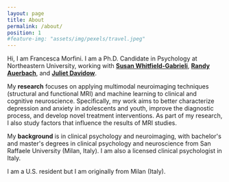 ```yaml
---
layout: page
title: About
permalink: /about/
position: 1
#feature-img: "assets/img/pexels/travel.jpeg"
---
```


Hi, I am Francesca Morfini. I am a Ph.D. Candidate in Psychology at Northeastern University, working with [**Susan Whitfield-Gabrieli**](https://whitfield-gabrieli.sites.northeastern.edu), [**Randy Auerbach**](https://www.auerbachlab.com/), and [**Juliet Davidow**](https://lbdlpsych.sites.northeastern.edu/).
 
My **research** focuses on applying multimodal neuroimaging techniques (structural and functional MRI) and machine learning to clinical and cognitive neuroscience. 
Specifically, my work aims to better characterize depression and anxiety in adolescents and youth, improve the diagnostic process, and develop novel treatment interventions.
As part of my research, I also study factors that influence the results of MRI studies.

My **background** is in clinical psychology and neuroimaging, with bachelor's and master's degrees in clinical psychology and neuroscience from San Raffaele University (Milan, Italy). I am also a licensed clinical psychologist in Italy.

I am a U.S. resident but I am originally from Milan (Italy).
